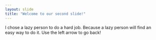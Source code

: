 ```yaml
---
layout: slide
title: "Welcome to our second slide!"
---
```

I chose a lazy person to do a hard job. Because a lazy person will find an easy way to do it.
Use the left arrow to go back!
